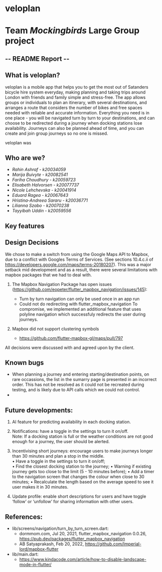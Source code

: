 # veloplan

# Team *Mockingbirds* Large Group project

## -- README Report -- ##

## What is veloplan?

veloplan is a mobile app that helps you to get the most out of Satanders bicycle hire system everyday, making planning and taking trips around London with friends and family simple and stress-free. The app allows groups or individuals to plan an itinerary, with several destinations, and arranges a route that considers the number of bikes and free spaces needed with reliable and accurate information. Everything you need is in one place - you will be navigated turn by turn to your destinations, and can choose to be redirected during a journey when docking stations lose availability. Journeys can also be planned ahead of time, and you can create and join group journeys so no one is missed.

veloplan was 


## Who are we?

- *Rahin Ashraf - k20034059*
- *Marija Buivyte - k20082541*
- *Fariha Choudhury - k20059723*
- *Elisabeth Halvorsen - k20077737*
- *Nicole Lehchevska - k20041914*
- *Eduard Ragea - k20067643*
- *Hristina-Andreea Sararu - k20036771*
- *Lilianna Szabo - k20070238*
- *Tayyibah Uddin - k20059556*


## Key features





## Design Decisions 

We chose to make a switch from using the Google Maps API to Mapbox, due to a conflict with Googles Terms of Services. (See sections 10.4.c.ii of https://developers.google.com/maps/terms-20180207). This was a major setback mid development and as a result, there were several limitations with mapbox packages that we had to deal with.

1. The Mapbox Navigation Package has open issues (https://github.com/eopeter/flutter_mapbox_navigation/issues/145):
    - Turn by turn navigation can only be used once in an app run
    - Could not do redirecting with flutter_mapbox_navigation
 To compromise, we implemented an additional feature that uses polyline navigation which successfuly redirects the user during journeys.

2. Mapbox did not support clustering symbols
    - https://github.com/flutter-mapbox-gl/maps/pull/797

All decisions were discussed with and agreed upon by the client. 

## Known bugs

- When planning a journey and entering starting/destination points, on rare occassions, the list in the sumarry page is presented in an incorrect order. This has not be resolved as it could not be recreated during testing, and is likely due to API calls which we could not control.
- 

## Future developments:


1. AI feature for predicting availability in each docking station.
2. Notifications: have a toggle in the settings to turn it on/off.                                                       
    Note: If a docking station is full or the weather conditions are not good enough for a journey, the user should be alerted.
3. Incentivising short journeys: encourage users to make journeys longer than 30 minutes and plan a stop in the middle.          
• Have a toggle in the settings to turn it on/off;                                                                           
• Find the closest docking station to the journey;
• Warning if existing journey gets too close to the limit (5 - 10 minutes before);
• Add a timer to the navigation screen that changes the colour when close to 30 minutes;
• Recalculate the length based on the average speed to see it user makes it in
30 minutes.

4. Update profile: enable short descriptions for users and have toggle ‘follow’ or ‘unfollow’ for sharing information with other users.




## References:
- lib/screens/navigation/turn_by_turn_screen.dart: 
    * dormmom.com, Jul 20, 2021, flutter_mapbox_navigation 0.0.26, https://pub.dev/packages/flutter_mapbox_navigation
    * AB Satyaprakash, Feb 20, 2022, https://github.com/Imperial-lord/mapbox-flutter
- lib/main.dart:
    * https://www.kindacode.com/article/how-to-disable-landscape-mode-in-flutter/
